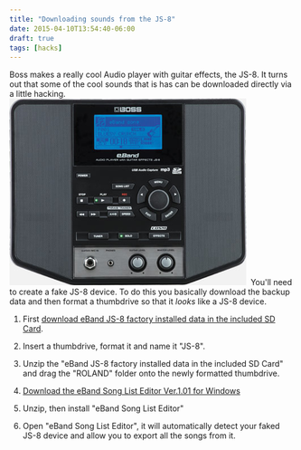 ```yaml
---
title: "Downloading sounds from the JS-8"
date: 2015-04-10T13:54:40-06:00
draft: true
tags: [hacks]
---
```


Boss makes a really cool Audio player with guitar effects, the JS-8. It turns out that some of the cool sounds that is has can be downloaded directly via a little hacking.
​
![The JS8 audio player](/img/js8.jpg)
​
You'll need to create a fake JS-8 device. To do this you basically download the backup data and then format a thumbdrive so that it *looks* like a JS-8 device.


1. First [download eBand JS-8 factory installed data in the included SD Card](http://roland.com/support/article/?q=downloads&p=JS-8&id=62153672).

2. Insert a thumbdrive, format it and name it "JS-8".

3. Unzip the "eBand JS-8 factory installed data in the included SD Card" and drag the "ROLAND" folder onto the newly formatted thumbdrive.

4. [Download the eBand Song List Editor Ver.1.01 for Windows](http://www.boss.info/support/by_product/eband_js-10/updates_drivers/5410)

5. Unzip, then install "eBand Song List Editor"

6. Open "eBand Song List Editor", it will automatically detect your faked JS-8 device and allow you to export all the songs from it.